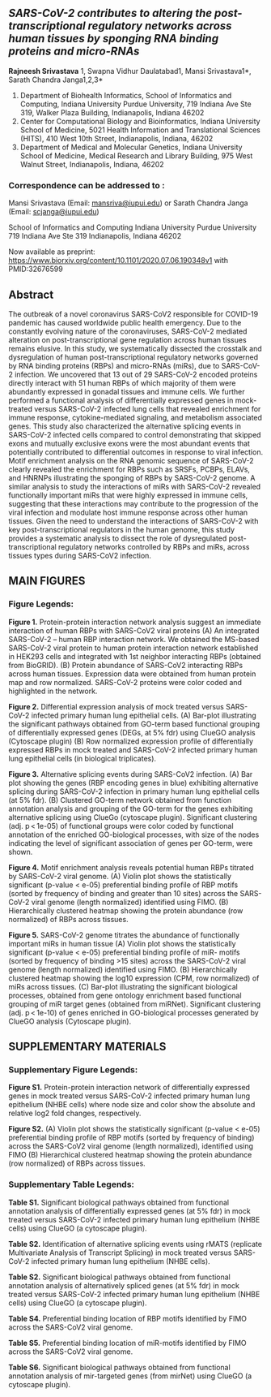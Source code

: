 ## *SARS-CoV-2 contributes to altering the post-transcriptional regulatory networks across human tissues by sponging RNA binding proteins and micro-RNAs*

**Rajneesh Srivastava** 1, Swapna Vidhur Daulatabad1, Mansi Srivastava1*, Sarath Chandra Janga1,2,3*

1. Department of Biohealth Informatics, School of Informatics and Computing, Indiana University Purdue University, 719 Indiana Ave Ste 319, Walker Plaza Building, Indianapolis, Indiana 46202
2. Center for Computational Biology and Bioinformatics, Indiana University School of Medicine, 5021 Health   Information and Translational Sciences (HITS), 410 West 10th Street, Indianapolis, Indiana, 46202
3. Department of Medical and Molecular Genetics, Indiana University School of Medicine, Medical Research and Library Building, 975 West Walnut Street, Indianapolis, Indiana, 46202

### Correspondence can be addressed to :  
Mansi Srivastava (Email: mansriva@iupui.edu)
or
Sarath Chandra Janga (Email: scjanga@iupui.edu)

School of Informatics and Computing
Indiana University Purdue University
719 Indiana Ave Ste 319
Indianapolis, Indiana 46202

Now available as preprint: https://www.biorxiv.org/content/10.1101/2020.07.06.190348v1 with PMID:32676599

## Abstract
The outbreak of a novel coronavirus SARS-CoV2 responsible for COVID-19 pandemic has caused worldwide public health emergency. Due to the constantly evolving nature of the coronaviruses, SARS-CoV-2 mediated alteration on post-transcriptional gene regulation across human tissues remains elusive. In this study, we systematically dissected the crosstalk and dysregulation of human post-transcriptional regulatory networks governed by RNA binding proteins (RBPs) and micro-RNAs (miRs), due to SARS-CoV-2 infection. We uncovered that 13 out of 29 SARS-CoV-2 encoded proteins directly interact with 51 human RBPs of which majority of them were abundantly expressed in gonadal tissues and immune cells. We further performed a functional analysis of differentially expressed genes in mock-treated versus SARS-CoV-2 infected lung cells that revealed enrichment for immune response, cytokine-mediated signaling, and metabolism associated genes. This study also characterized the alternative splicing events in SARS-CoV-2 infected cells compared to control demonstrating that skipped exons and mutually exclusive exons were the most abundant events that potentially contributed to differential outcomes in response to viral infection. Motif enrichment analysis on the RNA genomic sequence of SARS-CoV-2 clearly revealed the enrichment for RBPs such as SRSFs, PCBPs, ELAVs, and HNRNPs illustrating the sponging of RBPs by SARS-CoV-2 genome. A similar analysis to study the interactions of miRs with SARS-CoV-2 revealed functionally important miRs that were highly expressed in immune cells, suggesting that these interactions may contribute to the progression of the viral infection and modulate host immune response across other human tissues. Given the need to understand the interactions of SARS-CoV-2 with key post-transcriptional regulators in the human genome, this study provides a systematic analysis to dissect the role of dysregulated post-transcriptional regulatory networks controlled by RBPs and miRs, across tissues types during SARS-CoV2 infection.


## MAIN FIGURES
### Figure Legends:

**Figure 1.** Protein-protein interaction network analysis suggest an immediate interaction of human RBPs with SARS-CoV2 viral proteins (A) An integrated SARS-CoV-2 – human RBP interaction network. We obtained the MS-based SARS-CoV-2 viral protein to human protein interaction network established in HEK293 cells and integrated with 1st neighbor interacting RBPs (obtained from BioGRID). (B) Protein abundance of SARS-CoV2 interacting RBPs across human tissues. Expression data were obtained from human protein map and row normalized. SARS-CoV-2 proteins were color coded and highlighted in the network. 

**Figure 2.** Differential expression analysis of mock treated versus SARS-CoV-2 infected primary human lung epithelial cells. (A) Bar-plot illustrating the significant pathways obtained from GO-term based functional grouping of differentially expressed genes (DEGs, at 5% fdr) using ClueGO analysis (Cytoscape plugin) (B) Row normalized expression profile of differentially expressed RBPs in mock treated and SARS-CoV-2 infected primary human lung epithelial cells (in biological triplicates).

**Figure 3.** Alternative splicing events during SARS-CoV2 infection. (A) Bar plot showing the genes (RBP encoding genes in blue) exhibiting alternative splicing during SARS-CoV-2 infection in primary human lung epithelial cells (at 5% fdr). (B) Clustered GO-term network obtained from function annotation analysis and grouping of the GO-term for the genes exhibiting alternative splicing using ClueGo (cytoscape plugin). Significant clustering (adj. p < 1e-05) of functional groups were color coded by functional annotation of the enriched GO-biological processes, with size of the nodes indicating the level of significant association of genes per GO-term, were shown.

**Figure 4.** Motif enrichment analysis reveals potential human RBPs titrated by SARS-CoV-2 viral genome. (A) Violin plot shows the statistically significant (p-value < e-05) preferential binding profile of RBP motifs (sorted by frequency of binding and greater than 10 sites) across the SARS-CoV-2 viral genome (length normalized) identified using FIMO. (B) Hierarchically clustered heatmap showing the protein abundance (row normalized) of RBPs across tissues.

**Figure 5.** SARS-CoV-2 genome titrates the abundance of functionally important miRs in human tissue (A) Violin plot shows the statistically significant (p-value < e-05) preferential binding profile of miR- motifs (sorted by frequency of binding >15 sites) across the SARS-CoV-2 viral genome (length normalized) identified using FIMO. (B) Hierarchically clustered heatmap showing the log10 expression (CPM, row normalized) of miRs across tissues. (C) Bar-plot illustrating the significant biological processes, obtained from gene ontology enrichment based functional grouping of miR target genes (obtained from miRNet). Significant clustering (adj. p < 1e-10) of genes enriched in GO-biological processes generated by ClueGO analysis (Cytoscape plugin).
 
## SUPPLEMENTARY MATERIALS
### Supplementary Figure Legends:

**Figure S1.** Protein-protein interaction network of differentially expressed genes in mock treated versus SARS-CoV-2 infected primary human lung epithelium (NHBE cells) where node size and color show the absolute and relative log2 fold changes, respectively.

**Figure S2.** (A) Violin plot shows the statistically significant (p-value < e-05) preferential binding profile of RBP motifs (sorted by frequency of binding) across the SARS-CoV2 viral genome (length normalized), identified using FIMO (B) Hierarchical clustered heatmap showing the protein abundance (row normalized) of RBPs across tissues.

### Supplementary Table Legends:

**Table S1.** Significant biological pathways obtained from functional annotation analysis of differentially expressed genes (at 5% fdr)  in mock treated versus SARS-CoV-2 infected primary human lung epithelium (NHBE cells) using ClueGO (a cytoscape plugin).

**Table S2.** Identification of alternative splicing events using rMATS (replicate Multivariate Analysis of Transcript Splicing) in mock treated versus SARS-CoV-2 infected primary human lung epithelium (NHBE cells).

**Table S2.** Significant biological pathways obtained from functional annotation analysis of alternatively spliced genes (at 5% fdr) in mock treated versus SARS-CoV-2 infected primary human lung epithelium (NHBE cells) using ClueGO (a cytoscape plugin).

**Table S4.** Preferential binding location of RBP motifs identified by FIMO across the SARS-CoV2 viral genome.

**Table S5.** Preferential binding location of miR-motifs identified by FIMO across the SARS-CoV2 viral genome.

**Table S6.** Significant biological pathways obtained from functional annotation analysis of mir-targeted genes (from mirNet) using ClueGO (a cytoscape plugin).
